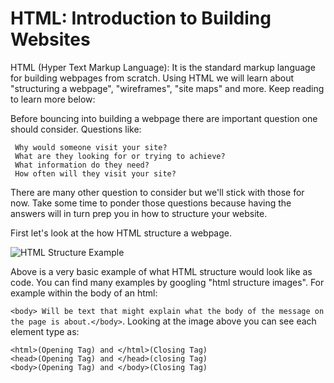 # HTML: Introduction to Building Websites

HTML (Hyper Text Markup Language): It is the standard markup language for building webpages from scratch. Using HTML we will learn about "structuring a webpage", "wireframes", "site maps" and more. Keep reading to learn more below: 

Before bouncing into building a webpage there are important question one should consider. Questions like:

     Why would someone visit your site?
     What are they looking for or trying to achieve?
     What information do they need?
     How often will they visit your site?

There are many other question to consider but we'll stick with those for now. Take some time to ponder those questions because having the answers will in turn prep you in how to structure your website.

First let's look at the how HTML structure a webpage.

![HTML Structure Example](https://3.bp.blogspot.com/-sgm6BBz6KbM/VuarmPKRJ1I/AAAAAAAAG4Q/5GDCRhO09IgiCE2DQXhA0OVaxlylGWvvw/s400/html-structure.png)

Above is a very basic example of what HTML structure would look like as code. You can find many examples by googling "html structure images". 
For example within the body of an html:

```<body> Will be text that might explain what the body of the message on the page is about.</body>```. Looking at the image above you can see each element type as:

    <html>(Opening Tag) and </html>(Closing Tag)
    <head>(Opening Tag) and </head>(closing Tag)
    <body>(Opening Tag) and </body>(Closing Tag)




